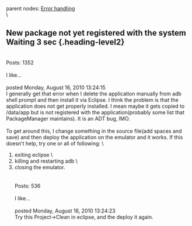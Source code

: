 parent nodes: [Error handling](Error%20handling.html)\
\

New package not yet registered with the system Waiting 3 sec {.heading-level2}
------------------------------------------------------------

\
 Posts: 1352 \
 \
 I like...\
 \
 posted Monday, August 16, 2010 13:24:15 \
 I generally get that error when I delete the application manually from
adb shell prompt and then install it via Eclipse. I think the problem is
that the application does not get properly installed. I mean maybe it
gets copied to /data/app but is not registered with the
application(probably some list that PackageManager maintains). It is an
ADT bug, IMO. \
 \
 To get around this, I change something in the source file(add spaces
and save) and then deploy the application on the emulator and it works.
If this doesn't help, try one or all of following: \
 1. exiting eclipse \
 2. killing and restarting adb \
 3. closing the emulator.\
 \
 \
 Posts: 536 \
 \
 I like...\
 \
 posted Monday, August 16, 2010 13:24:23 \
 Try this Project-\>Clean in eclipse, and the deploy it again.
